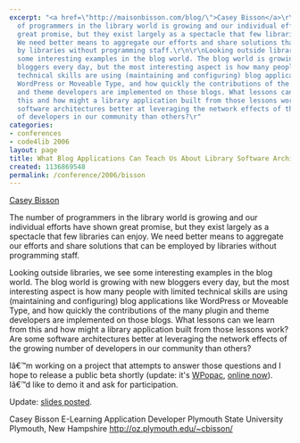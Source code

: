 ```yaml
---
excerpt: "<a href=\"http://maisonbisson.com/blog/\">Casey Bisson</a>\r\n\r\nThe number
  of programmers in the library world is growing and our individual efforts have shown
  great promise, but they exist largely as a spectacle that few libraries can enjoy.
  We need better means to aggregate our efforts and share solutions that can be employed
  by libraries without programming staff.\r\n\r\nLooking outside libraries, we see
  some interesting examples in the blog world. The blog world is growing with new
  bloggers every day, but the most interesting aspect is how many people with limited
  technical skills are using (maintaining and configuring) blog applications like
  WordPress or Moveable Type, and how quickly the contributions of the many plugin
  and theme developers are implemented on those blogs. What lessons can we learn from
  this and how might a library application built from those lessons work? Are some
  software architectures better at leveraging the network effects of the growing number
  of developers in our community than others?\r"
categories:
- conferences
- code4lib 2006
layout: page
title: What Blog Applications Can Teach Us About Library Software Architecture
created: 1136869548
permalink: /conference/2006/bisson
---
```

<a href="http://maisonbisson.com/blog/">Casey Bisson</a>

The number of programmers in the library world is growing and our individual efforts have shown great promise, but they exist largely as a spectacle that few libraries can enjoy. We need better means to aggregate our efforts and share solutions that can be employed by libraries without programming staff.

Looking outside libraries, we see some interesting examples in the blog world. The blog world is growing with new bloggers every day, but the most interesting aspect is how many people with limited technical skills are using (maintaining and configuring) blog applications like WordPress or Moveable Type, and how quickly the contributions of the many plugin and theme developers are implemented on those blogs. What lessons can we learn from this and how might a library application built from those lessons work? Are some software architectures better at leveraging the network effects of the growing number of developers in our community than others?

Iâ€™m working on a project that attempts to answer those questions and I hope to release a public beta shortly (update: it's <a href="http://maisonbisson.com/blog/post/11133/">WPopac</a>, <a href="http://www.plymouth.edu/library/opac/search/joe+monninger">online now</a>). Iâ€™d like to demo it and ask for participation.

Update: <a href="http://homepage.mac.com/misterbisson/Presentations/code4lib-2006Feb17.mov">slides posted</a>.

Casey Bisson
E-Learning Application Developer
Plymouth State University
Plymouth, New Hampshire
http://oz.plymouth.edu/~cbisson/
